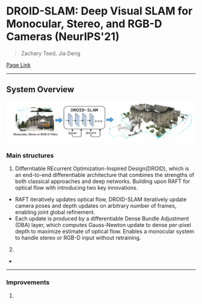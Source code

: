 # DROID-SLAM: Deep Visual SLAM for Monocular, Stereo, and RGB-D Cameras (NeurIPS'21)

> Zachary Teed, Jia Deng

[Page Link](https://github.com/princeton-vl/DROID-SLAM)  

---
## System Overview
<img src="./assets/DROID-SLAM overview.png">

### Main structures
1. Differntiable REcurrent Optimization-Inspired Design(DROID), which is an end-to-end differentiable architecture that combines the strengths of both classical approaches and deep networks. Building upon RAFT for optical flow with introducing two key innovations.
- RAFT iteratively updates optical flow, DROID-SLAM iteratively update camera poses and depth updates on arbitrary number of frames, enabling joint global refinement.
- Each update is produced by a differentiable Dense Bundle Adjustment (DBA) layer, which computes Gauss-Newton update to dense per-pixel depth to maximize estimate of optical flow. Enables a monocular system to handle stereo or RGB-D input without retraining.

2. 
- 

---
### Improvements
1. 
